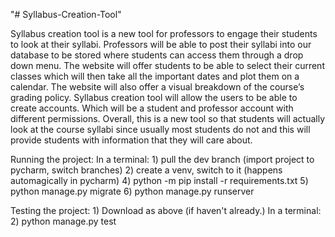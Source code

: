 "# Syllabus-Creation-Tool"

Syllabus creation tool is a new tool for professors to engage their students to look at their syllabi. Professors will be able to post their syllabi into our database to be stored where students can access them through a drop down menu. The website will offer students to be able to select their current classes which will then take all the important dates and plot them on a calendar. The website will also offer a visual breakdown of the course’s grading policy. Syllabus creation tool will allow the users to be able to create accounts. Which will be a student and professor account with different permissions. Overall, this is a new tool so that students will actually look at the course syllabi since usually most students do not and this will provide students with information that they will care about.


Running the project:
  In a terminal:
    1) pull the dev branch (import project to pycharm, switch branches)
    2) create a venv, switch to it (happens automagically in pycharm)
    4) python -m pip install -r requirements.txt
    5) python manage.py migrate
    6) python manage.py runserver

Testing the project:
    1) Download as above (if haven't already.)
   In a terminal:
    2) python manage.py test
